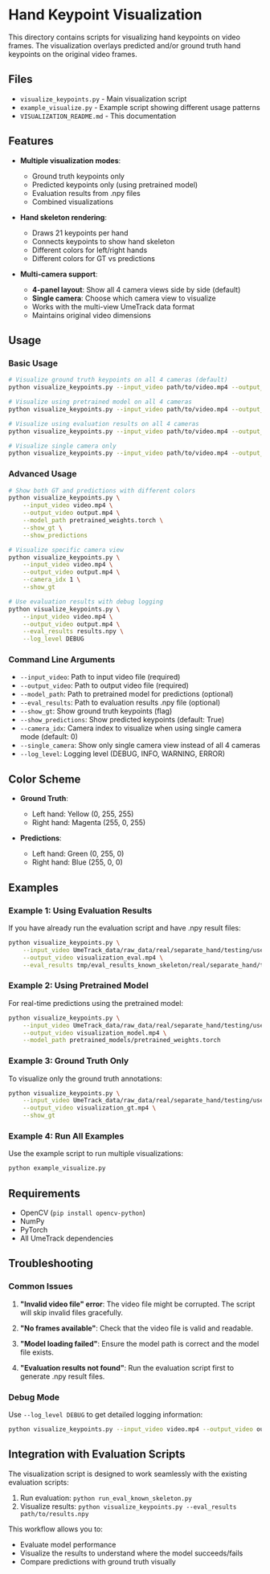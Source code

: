 # Hand Keypoint Visualization

This directory contains scripts for visualizing hand keypoints on video frames. The visualization overlays predicted and/or ground truth hand keypoints on the original video frames.

## Files

- `visualize_keypoints.py` - Main visualization script
- `example_visualize.py` - Example script showing different usage patterns
- `VISUALIZATION_README.md` - This documentation

## Features

- **Multiple visualization modes**:
  - Ground truth keypoints only
  - Predicted keypoints only (using pretrained model)
  - Evaluation results from .npy files
  - Combined visualizations

- **Hand skeleton rendering**:
  - Draws 21 keypoints per hand
  - Connects keypoints to show hand skeleton
  - Different colors for left/right hands
  - Different colors for GT vs predictions

- **Multi-camera support**:
  - **4-panel layout**: Show all 4 camera views side by side (default)
  - **Single camera**: Choose which camera view to visualize
  - Works with the multi-view UmeTrack data format
  - Maintains original video dimensions

## Usage

### Basic Usage

```bash
# Visualize ground truth keypoints on all 4 cameras (default)
python visualize_keypoints.py --input_video path/to/video.mp4 --output_video output.mp4 --show_gt

# Visualize using pretrained model on all 4 cameras
python visualize_keypoints.py --input_video path/to/video.mp4 --output_video output.mp4 --model_path pretrained_weights.torch

# Visualize using evaluation results on all 4 cameras
python visualize_keypoints.py --input_video path/to/video.mp4 --output_video output.mp4 --eval_results results.npy

# Visualize single camera only
python visualize_keypoints.py --input_video path/to/video.mp4 --output_video output.mp4 --show_gt --single_camera --camera_idx 0
```

### Advanced Usage

```bash
# Show both GT and predictions with different colors
python visualize_keypoints.py \
    --input_video video.mp4 \
    --output_video output.mp4 \
    --model_path pretrained_weights.torch \
    --show_gt \
    --show_predictions

# Visualize specific camera view
python visualize_keypoints.py \
    --input_video video.mp4 \
    --output_video output.mp4 \
    --camera_idx 1 \
    --show_gt

# Use evaluation results with debug logging
python visualize_keypoints.py \
    --input_video video.mp4 \
    --output_video output.mp4 \
    --eval_results results.npy \
    --log_level DEBUG
```

### Command Line Arguments

- `--input_video`: Path to input video file (required)
- `--output_video`: Path to output video file (required)
- `--model_path`: Path to pretrained model for predictions (optional)
- `--eval_results`: Path to evaluation results .npy file (optional)
- `--show_gt`: Show ground truth keypoints (flag)
- `--show_predictions`: Show predicted keypoints (default: True)
- `--camera_idx`: Camera index to visualize when using single camera mode (default: 0)
- `--single_camera`: Show only single camera view instead of all 4 cameras
- `--log_level`: Logging level (DEBUG, INFO, WARNING, ERROR)

## Color Scheme

- **Ground Truth**:
  - Left hand: Yellow (0, 255, 255)
  - Right hand: Magenta (255, 0, 255)

- **Predictions**:
  - Left hand: Green (0, 255, 0)
  - Right hand: Blue (255, 0, 0)

## Examples

### Example 1: Using Evaluation Results

If you have already run the evaluation script and have .npy result files:

```bash
python visualize_keypoints.py \
    --input_video UmeTrack_data/raw_data/real/separate_hand/testing/user_19/recording_13.mp4 \
    --output_video visualization_eval.mp4 \
    --eval_results tmp/eval_results_known_skeleton/real/separate_hand/testing/user_19/recording_13.npy
```

### Example 2: Using Pretrained Model

For real-time predictions using the pretrained model:

```bash
python visualize_keypoints.py \
    --input_video UmeTrack_data/raw_data/real/separate_hand/testing/user_19/recording_13.mp4 \
    --output_video visualization_model.mp4 \
    --model_path pretrained_models/pretrained_weights.torch
```

### Example 3: Ground Truth Only

To visualize only the ground truth annotations:

```bash
python visualize_keypoints.py \
    --input_video UmeTrack_data/raw_data/real/separate_hand/testing/user_19/recording_13.mp4 \
    --output_video visualization_gt.mp4 \
    --show_gt
```

### Example 4: Run All Examples

Use the example script to run multiple visualizations:

```bash
python example_visualize.py
```

## Requirements

- OpenCV (`pip install opencv-python`)
- NumPy
- PyTorch
- All UmeTrack dependencies

## Troubleshooting

### Common Issues

1. **"Invalid video file" error**: The video file might be corrupted. The script will skip invalid files gracefully.

2. **"No frames available"**: Check that the video file is valid and readable.

3. **"Model loading failed"**: Ensure the model path is correct and the model file exists.

4. **"Evaluation results not found"**: Run the evaluation script first to generate .npy result files.

### Debug Mode

Use `--log_level DEBUG` to get detailed logging information:

```bash
python visualize_keypoints.py --input_video video.mp4 --output_video output.mp4 --show_gt --log_level DEBUG
```

## Integration with Evaluation Scripts

The visualization script is designed to work seamlessly with the existing evaluation scripts:

1. Run evaluation: `python run_eval_known_skeleton.py`
2. Visualize results: `python visualize_keypoints.py --eval_results path/to/results.npy`

This workflow allows you to:
- Evaluate model performance
- Visualize the results to understand where the model succeeds/fails
- Compare predictions with ground truth visually

